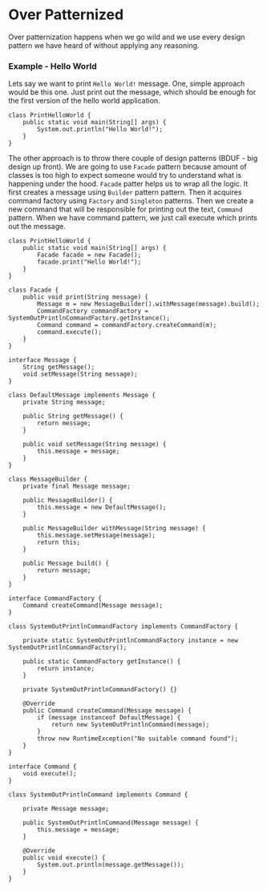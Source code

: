 # Over Patternized

Over patternization happens when we go wild and we use every design pattern we have heard of without applying any reasoning.

### Example - Hello World

Lets say we want to print `Hello World!` message. One, simple approach would be this one. Just print out the message, which should be enough for the first version of the hello world application.

```
class PrintHelloWorld {
    public static void main(String[] args) {
        System.out.println("Hello World!");
    }
}
```

The other approach is to throw there couple of design patterns \(BDUF - big design up front\). We are going to use `Facade` pattern because amount of classes is too high to expect someone would try to understand what is happening under the hood. `Facade` patter helps us to wrap all the logic. It first creates a message using `Builder` pattern pattern. Then it acquires command factory using `Factory` and `Singleton` patterns. Then we create a new command that will be responsible for printing out the text, `Command` pattern. When we have command pattern, we just call execute which prints out the message.

```
class PrintHelloWorld {
    public static void main(String[] args) {
        Facade facade = new Facade();
        facade.print("Hello World!");
    }
}

class Facade {
    public void print(String message) {
        Message m = new MessageBuilder().withMessage(message).build();
        CommandFactory commandFactory = SystemOutPrintlnCommandFactory.getInstance();
        Command command = commandFactory.createCommand(m);
        command.execute();
    }
}

interface Message {
    String getMessage();
    void setMessage(String message);
}

class DefaultMessage implements Message {
    private String message;

    public String getMessage() {
        return message;
    }

    public void setMessage(String message) {
        this.message = message;
    }
}

class MessageBuilder {
    private final Message message;

    public MessageBuilder() {
        this.message = new DefaultMessage();
    }

    public MessageBuilder withMessage(String message) {
        this.message.setMessage(message);
        return this;
    }

    public Message build() {
        return message;
    }
}

interface CommandFactory {
    Command createCommand(Message message);
}

class SystemOutPrintlnCommandFactory implements CommandFactory {

    private static SystemOutPrintlnCommandFactory instance = new SystemOutPrintlnCommandFactory();

    public static CommandFactory getInstance() {
        return instance;
    }

    private SystemOutPrintlnCommandFactory() {}

    @Override
    public Command createCommand(Message message) {
        if (message instanceof DefaultMessage) {
            return new SystemOutPrintlnCommand(message);
        }
        throw new RuntimeException("No suitable command found");
    }
}

interface Command {
    void execute();
}

class SystemOutPrintlnCommand implements Command {

    private Message message;

    public SystemOutPrintlnCommand(Message message) {
        this.message = message;
    }

    @Override
    public void execute() {
        System.out.println(message.getMessage());
    }
}
```



